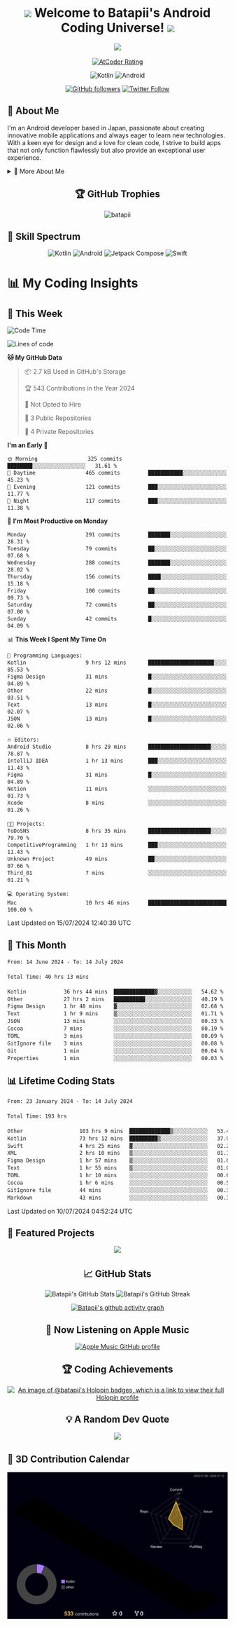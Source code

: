 <h1 align="center">
  <img src="https://media.giphy.com/media/hvRJCLFzcasrR4ia7z/giphy.gif" width="28">
  Welcome to Batapii's Android Coding Universe!
  <img src="https://media.giphy.com/media/hvRJCLFzcasrR4ia7z/giphy.gif" width="28">
</h1>

<p align="center">
  <img src="https://readme-typing-svg.herokuapp.com/?lines=Android+Developer+in+Japan;Always%20learning%20new%20things&font=Fira%20Code&center=true&width=440&height=45&color=f75c7e&vCenter=true&size=22">
</p>

<div align="center">
  
[![AtCoder Rating](https://img.shields.io/endpoint?url=https%3A%2F%2Fatcoder-badges.now.sh%2Fapi%2Fatcoder%2Fjson%2Fbatapii3939)](https://atcoder.jp/users/batapii3939)

![Kotlin](https://img.shields.io/badge/Kotlin-★☆☆☆☆☆☆☆☆☆-brightgreen)
![Android](https://img.shields.io/badge/Android-★☆☆☆☆☆☆☆☆☆-brightgreen)

  
[![GitHub followers](https://img.shields.io/github/followers/batapii?style=social)](https://github.com/batapii)
[![Twitter Follow](https://img.shields.io/twitter/follow/batapii?style=social)](https://twitter.com/batapii3939)

</div>

## 🚀 About Me
I'm an Android developer based in Japan, passionate about creating innovative mobile applications and always eager to learn new technologies. With a keen eye for design and a love for clean code, I strive to build apps that not only function flawlessly but also provide an exceptional user experience.

<details>
<summary>🌟 More About Me</summary>

- 🔭 I'm currently working on revolutionizing mobile productivity apps
- 🌱 I'm currently learning Kotlin Multiplatform and Jetpack Compose
- 👯 I'm looking to collaborate on open-source Android projects
- 💬 Ask me about Android development, Kotlin, and mobile UX design
- ⚡ Fun fact: I can solve a Rubik's cube in under 2 minutes!

</details>

<h2 align="center">🏆 GitHub Trophies</h2>
<p align="center">
  <img src="https://github-profile-trophy.vercel.app/?username=batapii&theme=nord&column=7&no-frame=true&no-bg=true&rank=SECRET,SSS,SS,S,AAA,AA,A,B,C,?" alt="batapii" />
</p>

## 🌈 Skill Spectrum

<div align="center">

![Kotlin](https://img.shields.io/badge/Kotlin-0095D5?style=for-the-badge&logo=kotlin&logoColor=white)
![Android](https://img.shields.io/badge/Android-3DDC84?style=for-the-badge&logo=android&logoColor=white)
![Jetpack Compose](https://img.shields.io/badge/Jetpack%20Compose-4285F4?style=for-the-badge&logo=jetpackcompose&logoColor=white)
![Swift](https://img.shields.io/badge/Swift-FA7343?style=for-the-badge&logo=swift&logoColor=white)

</div>


# 📊 My Coding Insights

## 📅 This Week
<!--START_SECTION:waka-week-->
![Code Time](http://img.shields.io/badge/Code%20Time-196%20hrs%2057%20mins-blue)

![Lines of code](https://img.shields.io/badge/From%20Hello%20World%20I%27ve%20Written-71.8%20thousand%20lines%20of%20code-blue)

**🐱 My GitHub Data** 

> 📦 2.7 kB Used in GitHub's Storage 
 > 
> 🏆 543 Contributions in the Year 2024
 > 
> 🚫 Not Opted to Hire
 > 
> 📜 3 Public Repositories 
 > 
> 🔑 4 Private Repositories 
 > 
**I'm an Early 🐤** 

```text
🌞 Morning                325 commits         ████████░░░░░░░░░░░░░░░░░   31.61 % 
🌆 Daytime                465 commits         ███████████░░░░░░░░░░░░░░   45.23 % 
🌃 Evening                121 commits         ███░░░░░░░░░░░░░░░░░░░░░░   11.77 % 
🌙 Night                  117 commits         ███░░░░░░░░░░░░░░░░░░░░░░   11.38 % 
```
📅 **I'm Most Productive on Monday** 

```text
Monday                   291 commits         ███████░░░░░░░░░░░░░░░░░░   28.31 % 
Tuesday                  79 commits          ██░░░░░░░░░░░░░░░░░░░░░░░   07.68 % 
Wednesday                288 commits         ███████░░░░░░░░░░░░░░░░░░   28.02 % 
Thursday                 156 commits         ████░░░░░░░░░░░░░░░░░░░░░   15.18 % 
Friday                   100 commits         ██░░░░░░░░░░░░░░░░░░░░░░░   09.73 % 
Saturday                 72 commits          ██░░░░░░░░░░░░░░░░░░░░░░░   07.00 % 
Sunday                   42 commits          █░░░░░░░░░░░░░░░░░░░░░░░░   04.09 % 
```


📊 **This Week I Spent My Time On** 

```text
💬 Programming Languages: 
Kotlin                   9 hrs 12 mins       █████████████████████░░░░   85.53 % 
Figma Design             31 mins             █░░░░░░░░░░░░░░░░░░░░░░░░   04.89 % 
Other                    22 mins             █░░░░░░░░░░░░░░░░░░░░░░░░   03.51 % 
Text                     13 mins             █░░░░░░░░░░░░░░░░░░░░░░░░   02.07 % 
JSON                     13 mins             █░░░░░░░░░░░░░░░░░░░░░░░░   02.06 % 

🔥 Editors: 
Android Studio           8 hrs 29 mins       ████████████████████░░░░░   78.87 % 
IntelliJ IDEA            1 hr 13 mins        ███░░░░░░░░░░░░░░░░░░░░░░   11.43 % 
Figma                    31 mins             █░░░░░░░░░░░░░░░░░░░░░░░░   04.89 % 
Notion                   11 mins             ░░░░░░░░░░░░░░░░░░░░░░░░░   01.73 % 
Xcode                    8 mins              ░░░░░░░░░░░░░░░░░░░░░░░░░   01.26 % 

🐱‍💻 Projects: 
ToDoSNS                  8 hrs 35 mins       ████████████████████░░░░░   79.70 % 
CompetitiveProgramming   1 hr 13 mins        ███░░░░░░░░░░░░░░░░░░░░░░   11.43 % 
Unknown Project          49 mins             ██░░░░░░░░░░░░░░░░░░░░░░░   07.66 % 
Third_01                 7 mins              ░░░░░░░░░░░░░░░░░░░░░░░░░   01.21 % 

💻 Operating System: 
Mac                      10 hrs 46 mins      █████████████████████████   100.00 % 
```


 Last Updated on 15/07/2024 12:40:39 UTC
<!--END_SECTION:waka-week-->

## 📅 This Month
<!--START_SECTION:wakamonth-->

```txt
From: 14 June 2024 - To: 14 July 2024

Total Time: 40 hrs 13 mins

Kotlin            36 hrs 44 mins  █████████████▓░░░░░░░░░░░   54.62 %
Other             27 hrs 2 mins   ██████████░░░░░░░░░░░░░░░   40.19 %
Figma Design      1 hr 48 mins    ▓░░░░░░░░░░░░░░░░░░░░░░░░   02.68 %
Text              1 hr 9 mins     ▒░░░░░░░░░░░░░░░░░░░░░░░░   01.71 %
JSON              13 mins         ░░░░░░░░░░░░░░░░░░░░░░░░░   00.33 %
Cocoa             7 mins          ░░░░░░░░░░░░░░░░░░░░░░░░░   00.19 %
TOML              3 mins          ░░░░░░░░░░░░░░░░░░░░░░░░░   00.09 %
GitIgnore file    3 mins          ░░░░░░░░░░░░░░░░░░░░░░░░░   00.08 %
Git               1 min           ░░░░░░░░░░░░░░░░░░░░░░░░░   00.04 %
Properties        1 min           ░░░░░░░░░░░░░░░░░░░░░░░░░   00.03 %
```

<!--END_SECTION:wakamonth-->

## 📊 Lifetime Coding Stats

<!--START_SECTION:wakaalltime-->

```txt
From: 23 January 2024 - To: 14 July 2024

Total Time: 193 hrs

Other                  103 hrs 9 mins  █████████████▒░░░░░░░░░░░   53.45 %
Kotlin                 73 hrs 12 mins  █████████▒░░░░░░░░░░░░░░░   37.93 %
Swift                  4 hrs 25 mins   ▓░░░░░░░░░░░░░░░░░░░░░░░░   02.29 %
XML                    2 hrs 10 mins   ▒░░░░░░░░░░░░░░░░░░░░░░░░   01.13 %
Figma Design           1 hr 57 mins    ▒░░░░░░░░░░░░░░░░░░░░░░░░   01.02 %
Text                   1 hr 55 mins    ▒░░░░░░░░░░░░░░░░░░░░░░░░   01.00 %
TOML                   1 hr 10 mins    ░░░░░░░░░░░░░░░░░░░░░░░░░   00.61 %
Cocoa                  1 hr 6 mins     ░░░░░░░░░░░░░░░░░░░░░░░░░   00.57 %
GitIgnore file         44 mins         ░░░░░░░░░░░░░░░░░░░░░░░░░   00.38 %
Markdown               43 mins         ░░░░░░░░░░░░░░░░░░░░░░░░░   00.37 %
```

<!--END_SECTION:wakaalltime-->

Last Updated on 10/07/2024 04:52:24 UTC

## 🌟 Featured Projects

<div align="center">
  <a href="https://github.com/batapii/ToDoSNS">
    <img src="https://github-readme-stats.vercel.app/api/pin/?username=batapii&repo=ToDoSNS&theme=radical" />
  </a>

## 📈 GitHub Stats

<div align="center">
  <img src="https://github-readme-stats.vercel.app/api?username=batapii&show_icons=true&theme=radical" alt="Batapii's GitHub Stats" />
  <img src="https://github-readme-streak-stats.herokuapp.com/?user=batapii&theme=radical" alt="Batapii's GitHub Streak" />
  
[![Batapii's github activity graph](https://github-readme-activity-graph.vercel.app/graph?username=batapii&theme=react-dark)](https://github.com/ashutosh00710/github-readme-activity-graph)
</div>

## 🎵 Now Listening on Apple Music

<div align="center">
  
[![Apple Music GitHub profile](https://music-profile.rayriffy.com/theme/dark.svg?uid=001005.6598667d2ffd4a10a4f429edd0ba24c4.1156)](https://github.com/rayriffy/apple-music-github-profile)

</div>


## 🏆 Coding Achievements

<div align="center">

[![An image of @batapii's Holopin badges, which is a link to view their full Holopin profile](https://holopin.me/batapii)](https://holopin.io/@batapii)

</div>

## 💡 A Random Dev Quote

<div align="center">

![](https://quotes-github-readme.vercel.app/api?type=horizontal&theme=radical)

</div>

</div>

## 🚀 3D Contribution Calendar

<div align="center">
  
![](./profile-3d-contrib/profile-night-rainbow.svg)

</div>
